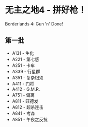 # 无主之地4 - 拼好枪！
Borderlands 4: Gun 'n' Done!

## 第一批

- A131 - 生化 
- A221 - 第七感
- A251 - 卡车
- A339 - 行星群
- A351 - 复杂根须
- A411 - 门将
- A412 - G.M.R.
- A751 - 偏离
- A811 - 旺德发
- A812 - 超杀连击
- A841 - 考森
- A851 - 午夜之反抗

